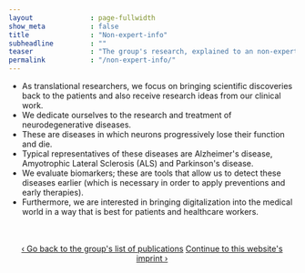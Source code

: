 ```yaml
---
layout              : page-fullwidth
show_meta           : false
title               : "Non-expert-info"
subheadline         : ""
teaser              : "The group's research, explained to an non-expert audience"
permalink           : "/non-expert-info/"
---
```

<ul>
   <li>As translational researchers, we focus on bringing scientific discoveries back to the patients and also receive research ideas from our clinical work.</li>
   <li>We dedicate ourselves to the research and treatment of neurodegenerative diseases.</li>
   <li>These are diseases in which neurons progressively lose their function and die.</li>
   <li>Typical representatives of these diseases are Alzheimer's disease, Amyotrophic Lateral Sclerosis (ALS) and Parkinson's disease.</li>
   <li>We evaluate biomarkers; these are tools that allow us to detect these diseases earlier (which is necessary in order to apply preventions and early therapies).</li>
   <li>Furthermore, we are interested in bringing digitalization into the medical world in a way that is best for patients and healthcare workers.</li>
</ul>
<br><br>

<div style="text-align: center;">
<a class="radius button small" href="{{ site.url }}{{ site.baseurl }}/publications/">‹ Go back to the group's list of publications</a>
<a class="radius button small" href="{{ site.url }}{{ site.baseurl }}/impressum/">Continue to this website's imprint ›</a>
</div>

<br><br>
